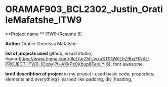 # ORAMAF903_BCL2302_Justin_OratileMafatshe_ITW9

**Project name **  ITW9 (Resume 9)

**Author** Oratile Theressa Mafatshe

**list of projects used** github, visual studio, figma(https://www.figma.com/file/7ar25IUwxuST9QWILhZI6x/FINAL-PROJECT-ITW9-(Copy)?t=AKkPz0Kbup8FenLY-6), font awesome,

**breif describtion of project** in my project i used basic code, properties, elements and everything i learned like padding, div, heading, 


